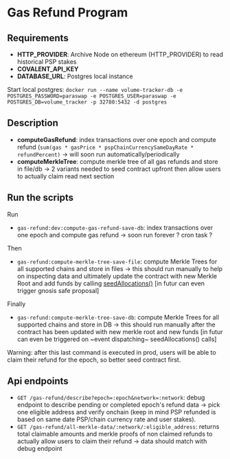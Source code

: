 # Gas Refund Program

## Requirements
- **HTTP_PROVIDER**: Archive Node on ethereum (HTTP_PROVIDER) to read historical PSP stakes
- **COVALENT_API_KEY**
- **DATABASE_URL**: Postgres local instance

Start local postgres:
`docker run --name volume-tracker-db -e POSTGRES_PASSWORD=paraswap -e POSTGRES_USER=paraswap -e POSTGRES_DB=volume_tracker -p 32780:5432 -d postgres`


## Description

- **computeGasRefund**: index transactions over one epoch and compute refund (`sum(gas * gasPrice * pspChainCurrencySameDayRate * refundPercent)` -> will soon run automatically/periodically
- **computeMerkleTree**: compute merkle tree of all gas refunds and store in file/db -> 2 variants needed to seed contract upfront then allow users to actually claim read next section

## Run the scripts
Run
- `gas-refund:dev:compute-gas-refund-save-db`: index transactions over one epoch and compute gas refund -> soon run forever ? cron task ?

Then
- `gas-refund:compute-merkle-tree-save-file`: compute Merkle Trees for all supported chains and store in files -> this should run manually to help on inspecting data and ultimately update the contract with new Merkle Root and add funds by calling [seedAllocations()](https://github.com/balancer-labs/erc20-redeemable/blob/master/merkle/contracts/MerkleRedeem.sol#L124) [in futur can even trigger gnosis safe proposal]

Finally
- `gas-refund:compute-merkle-tree-save-db`: compute Merkle Trees for all supported chains and store in DB -> this should run manually after the contract has been updated with new merkle root and new funds [in futur can even be triggered on ~event dispatching~ seedAllocations() calls]

Warning: after this last command is executed in prod, users will be able to claim their refund for the epoch, so better seed contract first.

## Api endpoints
- `GET /gas-refund/describe?epoch=:epoch&network=:network`: debug endpoint to describe pending or completed epoch's refund data -> pick one eligible address and verify onchain (keep in mind PSP refunded is based on same date PSP/chain currency rate and user stakes).
- `GET /gas-refund/all-merkle-data/:network/:eligible_address`: returns total claimable amounts and merkle proofs of non claimed refunds to actually allow users to claim their refund -> data should match with debug endpoint